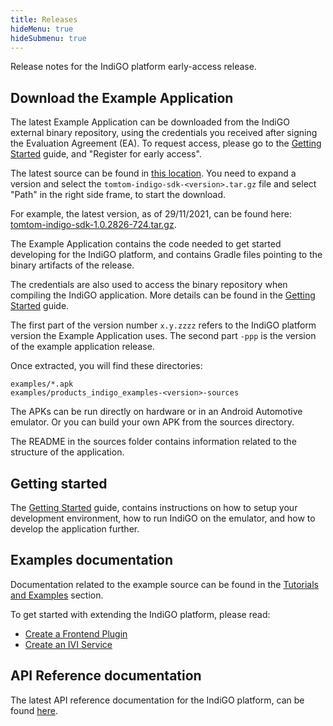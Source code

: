 ```yaml
---
title: Releases
hideMenu: true
hideSubmenu: true
---
```


Release notes for the IndiGO platform early-access release.

## Download the Example Application

The latest Example Application can be downloaded from the IndiGO external binary repository, using 
the credentials you received after signing the Evaluation Agreement (EA). To request access, 
please go to the [Getting Started](/indigo/documentation/getting-started/introduction) guide, and 
"Register for early access".

The latest source can be found in 
[this location](https://repo.tomtom.com/#browse/browse:ivi:com%2Ftomtom%2Findigo%2Ftomtom-indigo-sdk).
You need to expand a version and select the `tomtom-indigo-sdk-<version>.tar.gz` file and select 
"Path" in the right side frame, to start the download.

For example, the latest version, as of 29/11/2021, can be found here: 
[tomtom-indigo-sdk-1.0.2826-724.tar.gz](https://repo.tomtom.com/repository/ivi/com/tomtom/indigo/tomtom-indigo-sdk/1.0.2826-724/tomtom-indigo-sdk-1.0.2826-724.tar.gz).

The Example Application contains the code needed to get started developing for the IndiGO 
platform, and contains Gradle files pointing to the binary artifacts of the release.

The credentials are also used to access the binary repository when compiling the IndiGO 
application. More details can be found in the 
[Getting Started](/indigo/documentation/getting-started/introduction) guide.

The first part of the version number `x.y.zzzz` refers to the IndiGO platform version the Example 
Application uses. The second part `-ppp` is the version of the example application release.

Once extracted, you will find these directories:

```
examples/*.apk
examples/products_indigo_examples-<version>-sources
```

The APKs can be run directly on hardware or in an Android Automotive emulator.
Or you can build your own APK from the sources directory.

The README in the sources folder contains information related to the structure of the application.

## Getting started

The [Getting Started](/indigo/documentation/getting-started/introduction) guide, contains
instructions on how to setup your development environment, how to run IndiGO on the emulator, and
how to develop the application further.

## Examples documentation

Documentation related to the example source can be found in the 
[Tutorials and Examples](/indigo/documentation/tutorials-and-examples/introduction) section.

To get started with extending the IndiGO platform, please read:

- [Create a Frontend Plugin](/indigo/documentation/tutorials-and-examples/basics/create-a-frontend-plugin)
- [Create an IVI Service](/indigo/documentation/tutorials-and-examples/basics/create-an-ivi-service)

## API Reference documentation

The latest API reference documentation for the IndiGO platform, can be found 
[here](/indigo/api-reference/introduction).

